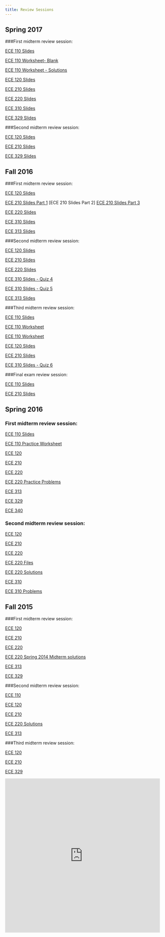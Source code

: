 ```yaml
---
title: Review Sessions
---
```


Spring 2017 
-----------

###First midterm review session:

[ECE 110 Slides](/assets/files/HKNECE110ReviewSession1SP17.pdf)

[ECE 110 Worksheet- Blank](/assets/files/HKNECE110ReviewSession1WorksheetSP17.pdf)

[ECE 110 Worksheet - Solutions](/assets/files/HKNECE110ReviewSession1WorksheetSolutionsSP17.pdf)


[ECE 120 Slides](/assets/files/HKNECE120ReviewSession1SP17.pdf)

[ECE 210 Slides](/assets/files/HKNECE210ReviewSession1SP17.pdf)

[ECE 220 Slides](/assets/files/HKNECE220ReviewSession1SP17.pdf)

[ECE 310 Slides](/assets/files/HKNECE310ReviewSession1SP17.pdf)

[ECE 329 Slides](/assets/files/HKNECE329ReviewSession1SP17.pdf)


###Second midterm review session:

[ECE 120 Slides](/assets/files/HKNECE120ReviewSession2SP17.pdf)

[ECE 210 Slides](/assets/files/HKNECE210ReviewSession2SP17.pdf)

[ECE 329 Slides](/assets/files/HKNECE329ReviewSession2SP17.pdf)

Fall 2016 
-----------

###First midterm review session:

[ECE 120 Slides](/assets/files/HKNECE120ReviewSession1FA16.pdf)

[ECE 210 Slides Part 1](/assets/files/HKNECE210ReviewSession1FA16pt1.pdf)
[ECE 210 Slides Part 2] 
[ECE 210 Slides Part 3](/assets/files/HKNECE210ReviewSession1FA16pt3.pdf)

[ECE 220 Slides](/assets/files/HKNECE220ReviewSession1FA16.pdf)

[ECE 310 Slides](/assets/files/HKNECE310ReviewSession2FA16.pdf)

[ECE 313 Slides](/assets/files/HKNECE313ReviewSession1FA16.pdf)

###Second midterm review session:

[ECE 120 Slides](/assets/files/HKNECE120ReviewSession2FA16.pdf)

[ECE 210 Slides](/assets/files/HKNECE210ReviewSession2FA16.pdf)

[ECE 220 Slides](/assets/files/HKNECE220ReviewSession2FA16.pdf)
 
[ECE 310 Slides - Quiz 4](/assets/files/HKNECE310ReviewSession4FA16.pdf)

[ECE 310 Slides - Quiz 5](/assets/files/HKNECE310ReviewSession5FA16.pdf)

[ECE 313 Slides](/assets/files/HKNECE313ReviewSession2FA16.pdf)

###Third midterm review session:

[ECE 110 Slides](/assets/files/HKNECE110ReviewSession3FA16.pdf)

[ECE 110 Worksheet](/assets/files/HKNECE110ReviewSession3WorksheetFA16.pdf)

[ECE 110 Worksheet](/assets/files/HKNECE110ReviewSession3WorksheetSolutionsFA16.pdf)

[ECE 120 Slides](/assets/files/HKNECE120ReviewSession3FA16.pdf)

[ECE 210 Slides](/assets/files/HKNECE210ReviewSession3FA16.pdf)

[ECE 310 Slides - Quiz 6](/assets/files/HKNECE310ReviewSession6FA16.pdf)

###Final exam review session:

[ECE 110 Slides](/assets/files/HKNECE110ReviewSessionFinalFA16.pdf)

[ECE 210 Slides](/assets/files/HKNECE210ReviewSessionFinalFA16.pdf)


Spring 2016
-----------

### First midterm review session:

[ECE 110 Slides](https://uofi.box.com/hkn-sp16-110-ex1)

[ECE 110 Practice Worksheet](https://uofi.box.com/hkn-sp16-110-wkst-ex1)

[ECE 120](https://uofi.app.box.com/hkn-sp16-120-ex1)

[ECE 210](https://uofi.box.com/hkn-sp16-210-ex1)

[ECE 220](https://uofi.box.com/hkn-sp16-220-ex1)

[ECE 220 Practice Problems](https://uofi.box.com/hkn-sp16-220-problems1)

[ECE 313](https://uofi.box.com/hkn-fa15-ece313-ex1)

[ECE 329](https://uofi.box.com/hkn-sp16-329-ex1)

[ECE 340](https://uofi.box.com/hkn-sp16-340-ex1)

### Second midterm review session:

[ECE 120](https://uofi.app.box.com/hkn-sp16-120-ex2)

[ECE 210](https://uofi.app.box.com/hkn-sp16-210-ex2)

[ECE 220](https://uofi.box.com/hkn-sp16-220-ex2)

[ECE 220 Files](https://uofi.box.com/hkn-sp16-220-problems)

[ECE 220 Solutions](https://uofi.box.com/hkn-sp16-220-problems-sol)

[ECE 310](https://uofi.app.box.com/hkn-sp16-310-ex2)

[ECE 310 Problems](https://uofi.app.box.com/hkn-sp16-310-ex2-problems-comb)


Fall 2015
---------

###First midterm review session:

[ECE 120](https://uofi.box.com/hkn-fa15-ece120-ex1)

[ECE 210](https://uofi.box.com/hkn-fa15-ece210-ex1)

[ECE 220](https://uofi.box.com/hkn-fa15-ece220-ex1)

[ECE 220 Spring 2014 Midterm solutions](https://uofi.box.com/s/hkkh1j2dfnbeirtos8kw36p1hubv48wn)

[ECE 313](https://uofi.box.com/hkn-fa15-ece313-ex1)

[ECE 329](https://uofi.box.com/hkn-fa15-ece329-ex1)

###Second midterm review session:

[ECE 110](https://uofi.box.com/hkn-fa15-ece110-ex2)

[ECE 120](https://uofi.box.com/hkn-fa15-ece120-ex2)

[ECE 210](https://uofi.box.com/hkn-fa15-ece210-ex2)

[ECE 220 Solutions](https://uofi.box.com/hkn-fa15-ece220-ex2)

[ECE 313](https://uofi.box.com/hkn-fa15-ece313-ex2)

###Third midterm review session:

[ECE 120](https://uofi.box.com/hkn-fa15-ece120-ex3)

[ECE 210](https://uofi.box.com/hkn-fa15-ece210-ex3)

[ECE 329](https://uofi.box.com/hkn-fa15-ece329-ex3)

<iframe style="border-width: 0;" src="https://www.google.com/calendar/embed?title=HKN%20Events&amp;height=600&amp;wkst=1&amp;bgcolor=%23FFFFFF&amp;src=4223h32r10iekqsjgmi9uhssnk%40group.calendar.google.com&amp;color=%23853104&amp;ctz=America%2FChicago" width="100%" height="500vh" frameborder="0" scrolling="no"></iframe>

<!-- <iframe src="https://docs.google.com/spreadsheets/d/1L54J4K43q9-jCrLsrsl539OVNCdeUTYPkDNBPAafxm4/pubhtml?gid=0&amp;single=true&amp;widget=true&amp;headers=false" width="100%" height="500vh" frameborder="0" ></iframe> -->
